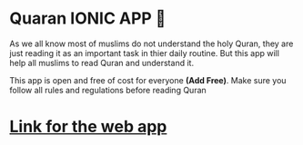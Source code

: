 # Quaran IONIC APP :book:

As we all know most of muslims do not understand the holy Quran, they are just reading it as an important task in thier daily routine. But this app will help all muslims to read Quran and understand it.

This app is open and free of cost for everyone **(Add Free)**. Make sure you follow all rules and regulations before reading Quran

# [Link for the web app](https://easy-quran.vercel.app)
